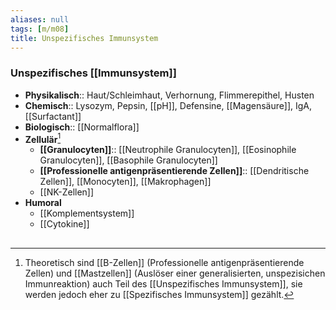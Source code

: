 ```yaml
---
aliases: null
tags: [m/m08]
title: Unspezifisches Immunsystem
---
```

### Unspezifisches [[Immunsystem]]
- **Physikalisch**:: Haut/Schleimhaut, Verhornung, Flimmerepithel, Husten
- **Chemisch**:: Lysozym, Pepsin, [[pH]], Defensine, [[Magensäure]], IgA, [[Surfactant]]
- **Biologisch**:: [[Normalflora]]
- **Zellulär**[^1]
	- **[[Granulocyten]]**:: [[Neutrophile Granulocyten]], [[Eosinophile Granulocyten]], [[Basophile Granulocyten]]
	- **[[Professionelle antigenpräsentierende Zellen]]**:: [[Dendritische Zellen]], [[Monocyten]], [[Makrophagen]]
	- [[NK-Zellen]]
- **Humoral**
	- [[Komplementsystem]]
	- [[Cytokine]]

## 
[^1]: Theoretisch sind [[B-Zellen]] (Professionelle antigenpräsentierende Zellen) und [[Mastzellen]] (Auslöser einer generalisierten, unspezisichen Immunreaktion) auch Teil des [[Unspezifisches Immunsystem]], sie werden jedoch eher zu [[Spezifisches Immunsystem]] gezählt.